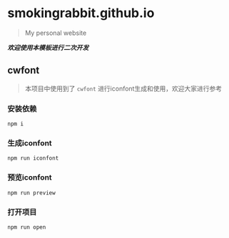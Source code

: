 # smokingrabbit.github.io

> My personal website

***欢迎使用本模板进行二次开发***

## cwfont
> 本项目中使用到了 `cwfont` 进行iconfont生成和使用，欢迎大家进行参考

### 安装依赖

```
npm i
```

### 生成iconfont

```
npm run iconfont
```

### 预览iconfont

```
npm run preview
```

### 打开项目

```
npm run open
```
